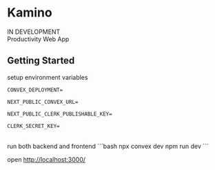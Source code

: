 # Kamino
IN DEVELOPMENT <br>
Productivity Web App <br>

## Getting Started

setup environment variables
```env
CONVEX_DEPLOYMENT=

NEXT_PUBLIC_CONVEX_URL=

NEXT_PUBLIC_CLERK_PUBLISHABLE_KEY=

CLERK_SECRET_KEY=
```
<br>
run both backend and frontend
```bash
npx convex dev
npm run dev
```

open [http://localhost:3000/](http://localhost:3000/)
